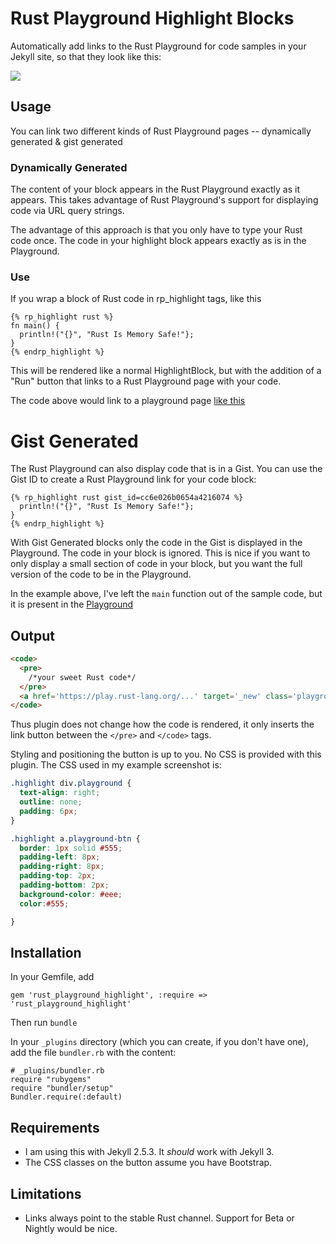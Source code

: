 # Rust Playground Highlight Blocks

Automatically add links to the Rust Playground for code samples in your Jekyll site, so that they look like this:

<img src="http://i.imgur.com/gkFQsHJ.png" />

## Usage

You can link two different kinds of Rust Playground pages -- dynamically generated & gist generated

### Dynamically Generated

The content of your block appears in the Rust Playground exactly as it appears. This takes advantage of Rust Playground's support for displaying code via URL query strings.

The advantage of this approach is that you only have to type your Rust code once. The code in your highlight block appears exactly as is in the Playground.

### Use
If you wrap a block of Rust code in rp_highlight tags, like this

```
{% rp_highlight rust %}
fn main() {
  println!("{}", "Rust Is Memory Safe!"};
}
{% endrp_highlight %}
```

This will be rendered like a normal HighlightBlock, but with the addition of a "Run" button that links to a Rust Playground page with your code.

The code above would link to a playground page [like this](https://play.rust-lang.org/?code=fn+main%28%29+%7B%0A++println!%28"%7B%7D","Rust%20is%20Memory%20Safe!"%29%3B%0A%7D&version=stable)

# Gist Generated

The Rust Playground can also display code that is in a Gist. You can use the Gist ID to create a Rust Playground link for your code block:

```
{% rp_highlight rust gist_id=cc6e026b0654a4216074 %}
  println!("{}", "Rust Is Memory Safe!"};
}
{% endrp_highlight %}
```

With Gist Generated blocks only the code in the Gist is displayed in the Playground. The code in your block is ignored. This is nice if you want to only display a small section of code in your block, but you want the full version of the code to be in the Playground.

In the example above, I've left the `main` function out of the sample code, but it is present in the [Playground](https://play.rust-lang.org/?gist=cc6e026b0654a4216074&version=stable)

## Output

```html
<code>
  <pre>
    /*your sweet Rust code*/
  </pre>
  <a href='https://play.rust-lang.org/...' target='_new' class='playground btn btn-xs btn-primary active' role='button'>Run</a>
</code>
```
Thus plugin does not change how the code is rendered, it only inserts the link button between the `</pre>` and `</code>` tags.

Styling and positioning the button is up to you. No CSS is provided with this plugin. The CSS used in my example screenshot is:

```css
.highlight div.playground {
  text-align: right;
  outline: none;
  padding: 6px;
}

.highlight a.playground-btn {
  border: 1px solid #555;
  padding-left: 8px;
  padding-right: 8px;
  padding-top: 2px;
  padding-bottom: 2px;
  background-color: #eee;
  color:#555;

}
```

## Installation

In your Gemfile, add

```
gem 'rust_playground_highlight', :require => 'rust_playground_highlight'
```

Then run `bundle`

In your `_plugins` directory (which you can create, if you don't have one), add the file `bundler.rb` with the content:

```
# _plugins/bundler.rb
require "rubygems"
require "bundler/setup"
Bundler.require(:default)
```

## Requirements
- I am using this with Jekyll 2.5.3. It *should* work with Jekyll 3.
- The CSS classes on the button assume you have Bootstrap.

## Limitations

- Links always point to the stable Rust channel. Support for Beta or Nightly would be nice.

